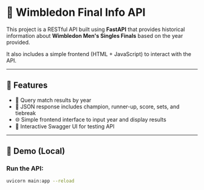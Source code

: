 # 🎾 Wimbledon Final Info API

This project is a RESTful API built using **FastAPI** that provides historical information about **Wimbledon Men's Singles Finals** based on the year provided.

It also includes a simple frontend (HTML + JavaScript) to interact with the API.

---

## 🔧 Features

- 🎯 Query match results by year
- 📄 JSON response includes champion, runner-up, score, sets, and tiebreak
- 🌐 Simple frontend interface to input year and display results
- 🧪 Interactive Swagger UI for testing API

---

## 🚀 Demo (Local)

### Run the API:
```bash
uvicorn main:app --reload
